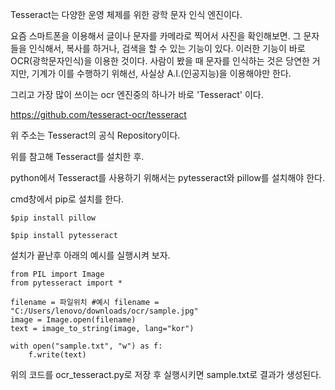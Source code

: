 Tesseract는 다양한 운영 체제를 위한 광학 문자 인식 엔진이다.

요즘 스마트폰을 이용해서 글이나 문자를 카메라로 찍어서 사진을 확인해보면. 
그 문자들을 인식해서, 복사를 하거나, 검색을 할 수 있는 기능이 있다.
이러한 기능이 바로 OCR(광학문자인식)을 이용한 것이다.
사람이 봤을 때 문자를 인식하는 것은 당연한 거지만, 기계가 이를 수행하기 위해선, 사실상 A.I.(인공지능)을 이용해야만 한다.

그리고 가장 많이 쓰이는 ocr 엔진중의 하나가 바로 'Tesseract' 이다.

https://github.com/tesseract-ocr/tesseract

위 주소는 Tesseract의 공식 Repository이다.

위를 참고해 Tesseract를 설치한 후.

python에서 Tesseract를 사용하기 위해서는 pytesseract와 pillow를 설치해야 한다.

cmd창에서 pip로 설치를 한다.

```
$pip install pillow

$pip install pytesseract
```
설치가 끝난후 아래의 예시를 실행시켜 보자.
```
from PIL import Image
from pytesseract import *

filename = 파일위치 #예시 filename = "C:/Users/lenovo/downloads/ocr/sample.jpg"
image = Image.open(filename)
text = image_to_string(image, lang="kor")

with open("sample.txt", "w") as f:
    f.write(text)
```
    
    
위의 코드를 ocr_tesseract.py로 저장 후 실행시키면 sample.txt로 결과가 생성된다.
